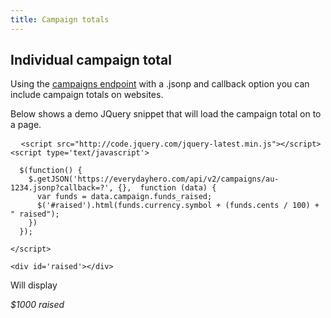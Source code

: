 ```yaml
---
title: Campaign totals
---
```


## Individual campaign total

Using the [campaigns endpoint](/campaigns/) with a .jsonp and callback option you can include campaign totals on websites.

Below shows a demo JQuery snippet that will load the campaign total on to a page.

<pre>
  <code class="javascript">&lt;script src=&quot;http://code.jquery.com/jquery-latest.min.js&quot;&gt;&lt;/script&gt;
&lt;script type='text/javascript'&gt;

  $(function() {
    $.getJSON('https://everydayhero.com/api/v2/campaigns/au-1234.jsonp?callback=?', {},  function (data) {          
      var funds = data.campaign.funds_raised;
      $('#raised').html(funds.currency.symbol + (funds.cents / 100) + &quot; raised&quot;);
    })  
  });  

&lt;/script&gt;

&lt;div id='raised'&gt;&lt;/div&gt;</code>
</pre>
 
Will display

_$1000 raised_

